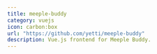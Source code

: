 ```yaml
---
title: meeple-buddy
category: vuejs
icon: carbon:box
url: "https://github.com/yetti/meeple-buddy"
description: Vue.js frontend for Meeple Buddy.
---
```


